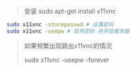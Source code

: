 > 安装 sudo apt-get install x11vnc

```bash
sudo x11vnc -storepasswd # 设置密码
sudo x11vnc -usepw # 启用密码 并开启服务器
```

> 如果频繁出现跳出x11vnc的情况
>
> sudo x11vnc -usepw -forever